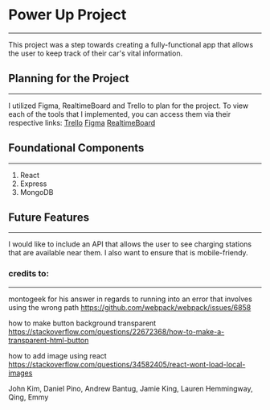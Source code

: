 # Power Up Project 
_____________________
This project was a step towards creating a fully-functional app that allows the user to keep track of their car's vital information.

## Planning for the Project
_______________________________
I utilized Figma, RealtimeBoard and Trello to plan for the project.
To view each of the tools that I implemented, you can access them via their respective links:
[Trello](https://trello.com/b/fCPcIiAw/powerup)
[Figma](https://www.figma.com/file/ByfcQPiTDIZUuUKZt3Xafw8N/PowerUp?node-id=0%3A1)
[RealtimeBoard](https://realtimeboard.com/app/board/o9J_kyiLAGc=/)



## Foundational Components
___________________________
1. React
2. Express
3. MongoDB


## Future Features
______________________
I would like to include an API that allows the user to see charging stations that are available near them. I also want to ensure that is mobile-friendy.




### credits to:
_____________________
montogeek for his answer in regards to running into an error that involves using the wrong path
https://github.com/webpack/webpack/issues/6858

how to make button background transparent
https://stackoverflow.com/questions/22672368/how-to-make-a-transparent-html-button

how to add image using react
https://stackoverflow.com/questions/34582405/react-wont-load-local-images

John Kim, Daniel Pino, Andrew Bantug, Jamie King, Lauren Hemmingway, Qing, Emmy
